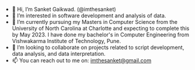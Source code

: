 - 👋 Hi, I’m Sanket Gaikwad. (@imthesanket)
- 👀 I’m interested in software development and analysis of data.
- 🌱 I’m currently pursuing my Masters in Computer Science from the University of North Carolina at Charlotte and expecting to complete this by May 2023. I have done my bachelor's in Computer Engineering from Vishwakarma Institute of Technology, Pune.
- 💞️ I’m looking to collaborate on projects related to script development, data analysis, and data interpretation.
- 📫 You can reach out to me on: imthesanket@gmail.com

<!---
imthesanket/imthesanket is a ✨ special ✨ repository because its `README.md` (this file) appears on your GitHub profile.
You can click the Preview link to take a look at your changes.
--->
